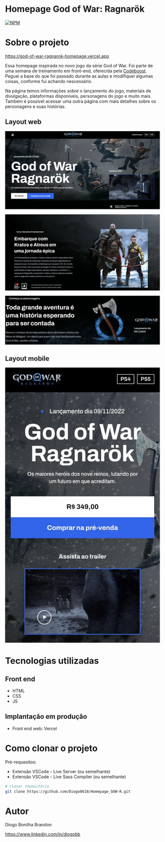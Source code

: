# Homepage God of War: Ragnarök  
[![NPM](https://img.shields.io/npm/l/react)](https://github.com/Diogo0610/Homepage_GOW-R/blob/main/LICENSE) 

# Sobre o projeto

https://god-of-war-ragnarok-homepage.vercel.app

Essa homepage inspirada no novo jogo da série God of War. Foi parte de uma semana de treinamento em front-end, oferecida pela [Codeboost](https://codeboost.com.br). Peguei a base do que foi passado durante as aulas e modifiquei algumas coisas, conforme fui achando nescessário.

Na página temos informações sobre o lançamento do jogo, materiais de divulgação, plataformas disponíveis, personagens do jogo e muito mais. Também é possível acessar uma outra página com mais detalhes sobre os personagens e suas histórias.

## Layout web
![Web 1](https://github.com/Diogo0610/Homepage_GOW-R/blob/main/github_imgs/desktop_1.png)

![Web 2](https://github.com/Diogo0610/Homepage_GOW-R/blob/main/github_imgs/desktop_2.png)

![Web 2](https://github.com/Diogo0610/Homepage_GOW-R/blob/main/github_imgs/desktop_3.png)

## Layout mobile
![Mobile 1](https://github.com/Diogo0610/Homepage_GOW-R/blob/main/github_imgs/mobile_1.jpeg)

# Tecnologias utilizadas
## Front end
- HTML
- CSS 
- JS

## Implantação em produção
- Front end web: Vercel

# Como clonar o projeto
Pré-requesitos:
- Extensão VSCode - Live Server (ou semelhante)
- Extensão VSCode - Live Sass Compiler (ou semelhante)

```bash
# clonar repositório
git clone https://github.com/Diogo0610/Homepage_GOW-R.git
```

# Autor

Diogo Bonilha Brandon

https://www.linkedin.com/in/diogobb
